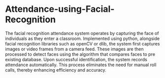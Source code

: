 # Attendance-using-Facial-Recognition
The facial recognition attendance system operates by capturing the face of individuals as they enter a classroom. Implemented using python, alongside facial recognition libraries such as openCV or dlib, the system first captures images or video frames from a camera feed. These images are then processed to detect faces using the algorithm that compares faces to pre existing database. 
Upon successful identification, the system records attendance automatically. This process eliminates the need for manual roll calls, thereby enhancing efficiency and accuracy.
